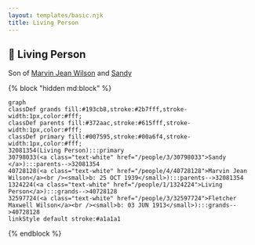 ```yaml
---
layout: templates/basic.njk
title: Living Person
---
```

## 🔵 Living Person

Son of [Marvin Jean Wilson](/people/4/40728128) and [Sandy ](/people/3/30798033)

{% block "hidden md:block" %}
```mermaid
graph
classDef grands fill:#193cb8,stroke:#2b7fff,stroke-width:1px,color:#fff;
classDef parents fill:#372aac,stroke:#615fff,stroke-width:1px,color:#fff;
classDef primary fill:#007595,stroke:#00a6f4,stroke-width:1px,color:#fff;
32081354(Living Person):::primary
30798033(<a class="text-white" href="/people/3/30798033">Sandy </a>):::parents-->32081354
40728128(<a class="text-white" href="/people/4/40728128">Marvin Jean Wilson</a><br /><small>b: 25 OCT 1939</small>):::parents-->32081354
1324224(<a class="text-white" href="/people/1/1324224">Living Person</a>):::grands-->40728128
32597724(<a class="text-white" href="/people/3/32597724">Fletcher Maxwell Wilson</a><br /><small>b: 03 JUN 1913</small>):::grands-->40728128
linkStyle default stroke:#a1a1a1
```
{% endblock %}
